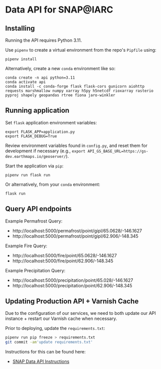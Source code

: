 # Data API for SNAP@IARC

## Installing

Running the API requires Python 3.11. 

Use `pipenv` to create a virtual environment from the repo's `Pipfile` using:
```
pipenv install
```

Alternatively, create a new `conda` environment like so:

```
conda create -n api python=3.11
conda activate api
conda install -c conda-forge flask flask-cors gunicorn aiohttp requests marshmallow numpy xarray h5py h5netcdf rioxarray rasterio pyproj shapely geopandas rtree fiona jaro-winkler
```

## Running application

Set `flask` application environment variables:

```
export FLASK_APP=application.py
export FLASK_DEBUG=True
```


Review environment variables found in `config.py`, and reset them for development if necessary (e.g., `export API_GS_BASE_URL=https://gs-dev.earthmaps.io/geoserver/`).


Start the application via `pip`:

```
pipenv run flask run
```

Or alternatively, from your `conda` environment:

```
flask run
```

## Query API endpoints

Example Permafrost Query:

- http://localhost:5000/permafrost/point/gipl/65.0628/-146.1627
- http://localhost:5000/permafrost/point/gipl/62.906/-148.345

Example Fire Query:

- http://localhost:5000/fire/point/65.0628/-146.1627
- http://localhost:5000/fire/point/62.906/-148.345

Example Precipitation Query:

- http://localhost:5000/precipitation/point/65.028/-146.1627
- http://localhost:5000/precipitation/point/62.906/-148.345


## Updating Production API + Varnish Cache

Due to the configuration of our services, we need to both update our API instance + restart our Varnish cache when necessary.

Prior to deploying, update the `requirements.txt`:

```bash
pipenv run pip freeze > requirements.txt
git commit -am'update requirements.txt'
```

Instructions for this can be found here:

- [SNAP Data API Instructions](https://docs.google.com/document/d/1Z31-mkDE0skITOuOOMBQwuO2I8jUDuApm7VX-A9v1LA/edit?usp=sharing)
